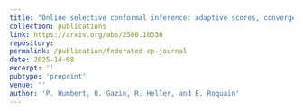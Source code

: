 ```yaml
---
title: "Online selective conformal inference: adaptive scores, convergence rate and optimality"
collection: publications
link: https://arxiv.org/abs/2508.10336
repository:
permalink: /publication/federated-cp-journal
date: 2025-14-08
excerpt: ''
pubtype: 'preprint'
venue: ''
author: 'P. Humbert, U. Gazin, R. Heller, and E. Roquain'
---
```

